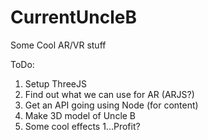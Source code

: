 # CurrentUncleB
Some Cool AR/VR stuff

ToDo:

1. Setup ThreeJS
1. Find out what we can use for AR (ARJS?)
1. Get an API going using Node (for content)
1. Make 3D model of Uncle B
1. Some cool effects
1...Profit?
